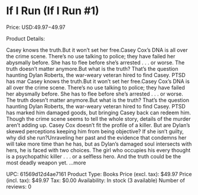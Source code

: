 # If I Run (If I Run #1)

Price: USD:$49.97-$49.97

Product Details:

Casey knows the truth.But it won’t set her free.Casey Cox’s DNA is all over the crime scene. There’s no use talking to police; they have failed her abysmally before. She has to flee before she’s arrested . . . or worse. The truth doesn’t matter anymore.But what is the truth? That’s the question haunting Dylan Roberts, the war-weary veteran hired to find Casey. PTSD has mar Casey knows the truth.But it won’t set her free.Casey Cox’s DNA is all over the crime scene. There’s no use talking to police; they have failed her abysmally before. She has to flee before she’s arrested . . . or worse. The truth doesn’t matter anymore.But what is the truth? That’s the question haunting Dylan Roberts, the war-weary veteran hired to find Casey. PTSD has marked him damaged goods, but bringing Casey back can redeem him. Though the crime scene seems to tell the whole story, details of the murder aren’t adding up. Casey Cox doesn’t fit the profile of a killer. But are Dylan’s skewed perceptions keeping him from being objective? If she isn’t guilty, why did she run?Unraveling her past and the evidence that condemns her will take more time than he has, but as Dylan’s damaged soul intersects with hers, he is faced with two choices. The girl who occupies his every thought is a psychopathic killer . . . or a selfless hero. And the truth could be the most deadly weapon yet. ...more

UPC: 61569d12d4ae7161
Product Type: Books
Price (excl. tax): $49.97
Price (incl. tax): $49.97
Tax: $0.00
Availability: In stock (3 available)
Number of reviews: 0